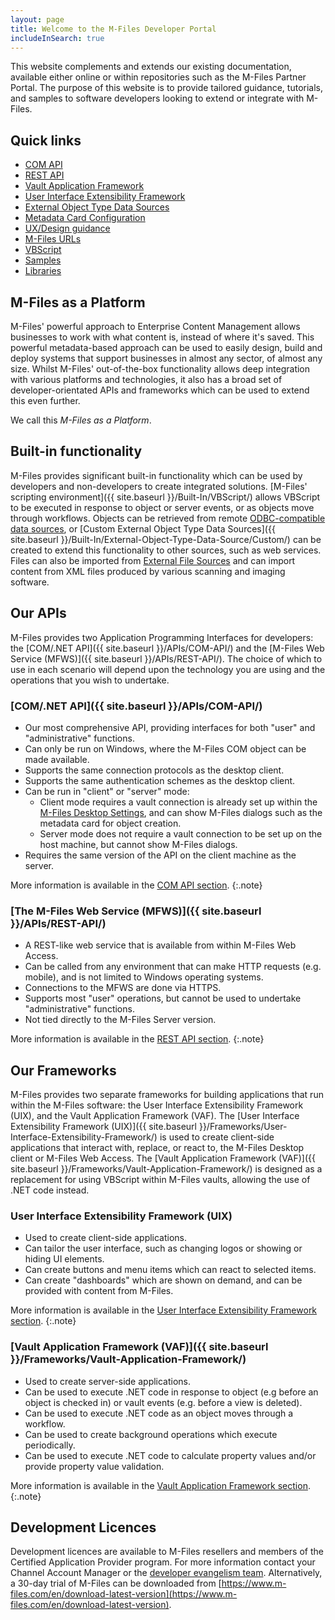 ```yaml
---
layout: page
title: Welcome to the M-Files Developer Portal
includeInSearch: true
---
```


This website complements and extends our existing documentation, available either online or within repositories such as the M-Files Partner Portal.  The purpose of this website is to provide tailored guidance, tutorials, and samples to software developers looking to extend or integrate with M-Files.

## Quick links

<ul class="quicklinks">
	<li class="api"><a href="{{ site.baseurl }}/APIs/COM-API/"><i class="zmdi zmdi-circle-o"></i> COM API</a></li>
	<li class="api"><a href="{{ site.baseurl }}/APIs/REST-API/"><i class="zmdi zmdi-cloud-outline"></i> REST API</a></li>
	<li class="framework"><a href="{{ site.baseurl }}/Frameworks/Vault-Application-Framework/"><i class="zmdi zmdi-widgets"></i> Vault Application Framework</a></li>
	<li class="framework"><a href="{{ site.baseurl }}/Frameworks/User-Interface-Extensibility-Framework/"><i class="zmdi zmdi-window-restore"></i> User Interface Extensibility Framework</a></li>
	<li class="built-in"><a href="{{ site.baseurl }}/Built-In/External-Object-Type-Data-Source/"><i class="zmdi zmdi-swap-alt"></i> External Object Type Data Sources</a></li>
	<li class="built-in"><a href="{{ site.baseurl }}/Built-In/Metadata-Card-Configuration/"><i class="zmdi zmdi-view-web"></i> Metadata Card Configuration</a></li>
	<li class="built-in"><a href="{{ site.baseurl}}/UX-Design/"><i class="zmdi zmdi-view-dashboard"></i>UX/Design guidance</a></li>
	<li class="built-in"><a href="{{ site.baseurl }}/Built-In/URLs/"><i class="zmdi zmdi-link"></i> M-Files URLs</a></li>
	<li class="built-in"><a href="{{ site.baseurl }}/Built-In/VBScript/"><i class="zmdi zmdi-collection-item"></i> VBScript</a></li>
	<li class="sample"><a href="{{ site.baseurl }}/Samples-And-Libraries/#samples"><i class="zmdi zmdi-github"></i> Samples</a></li>
	<li class="sample"><a href="{{ site.baseurl }}/Samples-And-Libraries/#libraries"><i class="zmdi zmdi-github"></i> Libraries</a></li>
</ul>

## M-Files as a Platform

M-Files' powerful approach to Enterprise Content Management allows businesses to work with what content is, instead of where it's saved.  This powerful metadata-based approach can be used to easily design, build and deploy systems that support businesses in almost any sector, of almost any size.  Whilst M-Files' out-of-the-box functionality allows deep integration with various platforms and technologies, it also has a broad set of developer-orientated APIs and frameworks which can be used to extend this even further.

We call this *M-Files as a Platform*.

## Built-in functionality

M-Files provides significant built-in functionality which can be used by developers and non-developers to create integrated solutions.  [M-Files' scripting environment]({{ site.baseurl }}/Built-In/VBScript/) allows VBScript to be executed in response to object or server events, or as objects move through workflows.  Objects can be retrieved from remote [ODBC-compatible data sources](https://www.m-files.com/user-guide/latest/eng/Connection_to_external_database.html), or [Custom External Object Type Data Sources]({{ site.baseurl }}/Built-In/External-Object-Type-Data-Source/Custom/) can be created to extend this functionality to other sources, such as web services.  Files can also be imported from [External File Sources](https://www.m-files.com/user-guide/latest/eng/Connection_to_external_database_metadata.html) and can import content from XML files produced by various scanning and imaging software.

## Our APIs

M-Files provides two Application Programming Interfaces for developers: the [COM/.NET API]({{ site.baseurl }}/APIs/COM-API/) and the [M-Files Web Service (MFWS)]({{ site.baseurl }}/APIs/REST-API/). The choice of which to use in each scenario will depend upon the technology you are using and the operations that you wish to undertake.

### [COM/.NET API]({{ site.baseurl }}/APIs/COM-API/)

* Our most comprehensive API, providing interfaces for both "user" and "administrative" functions.
* Can only be run on Windows, where the M-Files COM object can be made available.
* Supports the same connection protocols as the desktop client.
* Supports the same authentication schemes as the desktop client.
* Can be run in "client" or "server" mode:
  * Client mode requires a vault connection is already set up within the [M-Files Desktop Settings](https://www.m-files.com/user-guide/latest/eng/Implementing_the_document_vault.html), and can show M-Files dialogs such as the metadata card for object creation.
  * Server mode does not require a vault connection to be set up on the host machine, but cannot show M-Files dialogs.
* Requires the same version of the API on the client machine as the server.

More information is available in the <a href="{{ site.baseurl }}/APIs/COM-API/">COM API section</a>.
{:.note}

### [The M-Files Web Service (MFWS)]({{ site.baseurl }}/APIs/REST-API/)

* A REST-like web service that is available from within M-Files Web Access.
* Can be called from any environment that can make HTTP requests (e.g. mobile), and is not limited to Windows operating systems.
* Connections to the MFWS are done via HTTPS.
* Supports most "user" operations, but cannot be used to undertake "administrative" functions.
* Not tied directly to the M-Files Server version.

More information is available in the <a href="{{ site.baseurl }}/APIs/REST-API/">REST API section</a>.
{:.note}

## Our Frameworks

M-Files provides two separate frameworks for building applications that run within the M-Files software: the User Interface Extensibility Framework (UIX), and the Vault Application Framework (VAF).  The [User Interface Extensibility Framework (UIX)]({{ site.baseurl }}/Frameworks/User-Interface-Extensibility-Framework/) is used to create client-side applications that interact with, replace, or react to, the M-Files Desktop client or M-Files Web Access.  The [Vault Application Framework (VAF)]({{ site.baseurl }}/Frameworks/Vault-Application-Framework/) is designed as a replacement for using VBScript within M-Files vaults, allowing the use of .NET code instead.

### User Interface Extensibility Framework (UIX)

* Used to create client-side applications.
* Can tailor the user interface, such as changing logos or showing or hiding UI elements.
* Can create buttons and menu items which can react to selected items.
* Can create "dashboards" which are shown on demand, and can be provided with content from M-Files.

More information is available in the <a href="{{ site.baseurl }}/Frameworks/User-Interface-Extensibility-Framework/">User Interface Extensibility Framework section</a>.
{:.note}

### [Vault Application Framework (VAF)]({{ site.baseurl }}/Frameworks/Vault-Application-Framework/)

* Used to create server-side applications.
* Can be used to execute .NET code in response to object (e.g before an object is checked in) or vault events (e.g. before a view is deleted).
* Can be used to execute .NET code as an object moves through a workflow.
* Can be used to create background operations which execute periodically.
* Can be used to execute .NET code to calculate property values and/or provide property value validation.

More information is available in the <a href="{{ site.baseurl }}/Frameworks/Vault-Application-Framework/">Vault Application Framework section</a>.
{:.note}

## Development Licences

Development licences are available to M-Files resellers and members of the Certified Application Provider program.  For more information contact your Channel Account Manager or the [developer evangelism team](mailto:devsupport@m-files.com).  Alternatively, a 30-day trial of M-Files can be downloaded from [https://www.m-files.com/en/download-latest-version](https://www.m-files.com/en/download-latest-version).